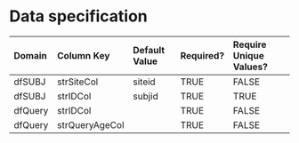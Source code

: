 # Data specification

|**Domain** |**Column Key** |**Default Value** |**Required?** |**Require Unique Values?** |
|:----------|:--------------|:-----------------|:-------------|:--------------------------|
|dfSUBJ     |strSiteCol     |siteid            |TRUE          |FALSE                      |
|dfSUBJ     |strIDCol       |subjid            |TRUE          |TRUE                       |
|dfQuery    |strIDCol       |                  |TRUE          |FALSE                      |
|dfQuery    |strQueryAgeCol |                  |TRUE          |FALSE                      |

